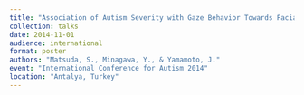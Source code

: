 ```yaml
---
title: "Association of Autism Severity with Gaze Behavior Towards Facial Expression in Children"
collection: talks
date: 2014-11-01
audience: international
format: poster
authors: "Matsuda, S., Minagawa, Y., & Yamamoto, J."
event: "International Conference for Autism 2014"
location: "Antalya, Turkey"
---
```

